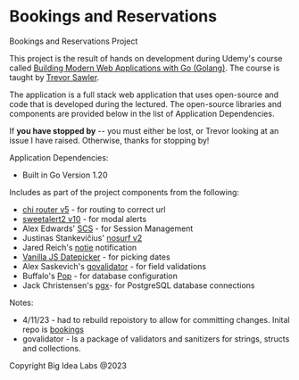 # Bookings and Reservations
Bookings and Reservations Project

This project is the result of hands on development during Udemy's course called [Building Modern Web Applications with Go (Golang)](https://www.udemy.com/course/building-modern-web-applications-with-go/). The course is taught by [Trevor Sawler](https://www.udemy.com/user/trevor-sawler/). 

The application is a full stack web application that uses open-source and code that is developed during the lectured.  The open-source libraries and components are provided below in the list of Application Dependencies.

If <strong>you have stopped by</strong> -- you must either be lost, or Trevor looking at an issue I have raised. Otherwise, thanks for stopping by!




Application Dependencies:
- Built in Go Version 1.20

Includes as part of the project components from the following:
- [chi router v5](https://github.com/go-chi/chi/) - for routing to correct url
- [sweetalert2 v10](https://sweetalert2.github.io/v10.html) - for modal alerts
- Alex Edwards' [SCS](https://github.com/alexedwards/scs) - for Session Management
- Justinas Stankevičius' [nosurf v2](https://github.com/alexedwards/scs/v2)
- Jared Reich's [notie](https://github.com/jaredreich/notie) notification
- [Vanilla JS Datepicker](https://mymth.github.io/vanillajs-datepicker/#/) - for picking dates
- Alex Saskevich's [govalidator](https://github.com/asaskevich/govalidator) - for field validations
- Buffalo's [Pop](https://github.com/gobuffalo/pop) - for database configuration
- Jack Christensen's [pgx](https://githib.com/jackc/pgx)- for PostgreSQL database connections



Notes:
- 4/11/23 - had to rebuild repoistory to allow for committing changes. Inital repo is [bookings](https://github.com/gdalelio/bookings)
- govalidator - Is a package of validators and sanitizers for strings, structs and collections. 




Copyright Big Idea Labs @2023
